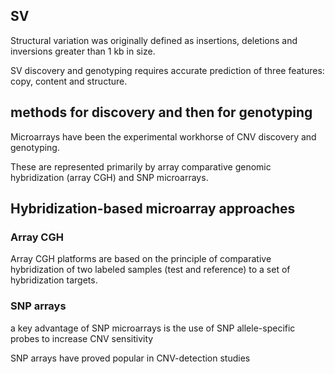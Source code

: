 ## SV
Structural variation was originally defined as insertions, deletions and inversions greater than 1 kb in size.

SV discovery and genotyping requires accurate prediction of three features: copy, content and structure.

## methods for discovery and then for genotyping
Microarrays have been the experimental workhorse of CNV discovery and genotyping.

These are represented primarily by array comparative genomic hybridization (array CGH) and SNP microarrays.

## Hybridization-based microarray approaches
### Array CGH
Array CGH platforms are based on the principle of comparative hybridization of two labeled samples (test and reference) to a set of hybridization targets.

### SNP arrays
a key advantage of SNP microarrays is the use of SNP allele-specific probes to increase CNV sensitivity

SNP arrays have proved popular in CNV-detection studies

